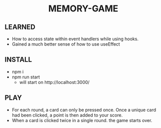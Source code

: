 <h1 align="center" >
  MEMORY-GAME
</h1>

<h2 >
 LEARNED
</h2>

- How to access state within event handlers while using hooks.
- Gained a much better sense of how to use useEffect

<h2 >
 INSTALL
</h2>

- npm i
- npm run start
  - will start on http://localhost:3000/

<h2 >
 PLAY
</h2>

- For each round, a card can only be pressed once. Once a unique card had been clicked, a point is then added to your score.
- When a card is clicked twice in a single round. the game starts over.
